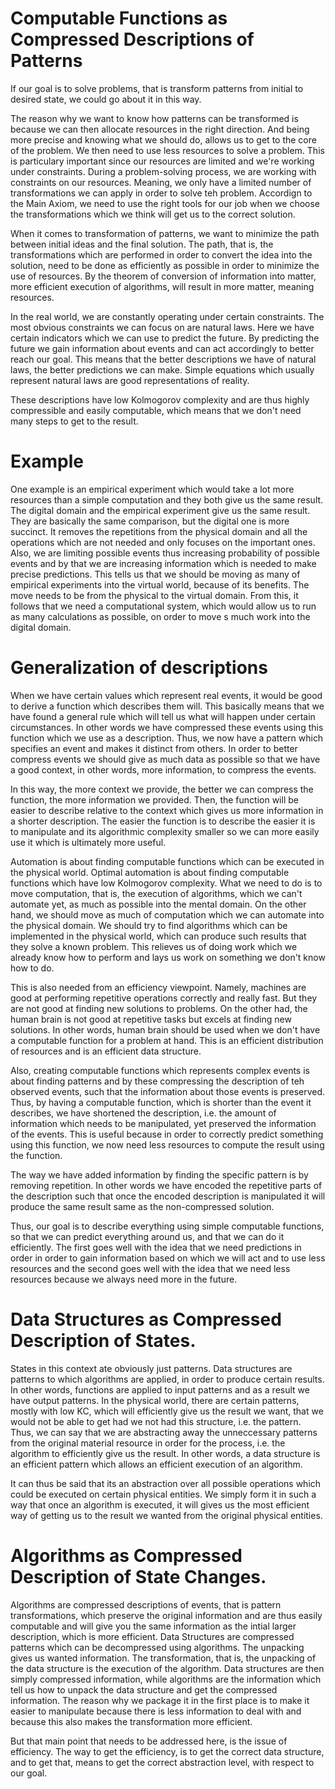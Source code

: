 # Computable Functions as Compressed Descriptions of Patterns

If our goal is to solve problems, that is transform patterns from initial to desired state, we could go about it in this way.

The reason why we want to know how patterns can be transformed is because we can then allocate resources in the right direction. And being more precise and knowing what we should do, allows us to get to the core of the problem. We then need to use less resources to solve a problem. This is particulary important since our resources are limited and we're working under constraints. During a problem-solving process, we are working with constraints on our resources. Meaning, we only have a limited number of transformations we can apply in order to solve teh problem. Accordign to the Main Axiom, we need to use the right tools for our job when we choose the transformations which we think will get us to the correct solution.

When it comes to transformation of patterns, we want to minimize the path between initial ideas and the final solution. The path, that is, the transformations which are performed in order to convert the idea into the solution, need to be done as efficiently as possible in order to minimize the use of resources. By the theorem of conversion of information into matter, more efficient execution of algorithms, will result in more matter, meaning resources.

In the real world, we are constantly operating under certain constraints. The most obvious constraints we can focus on are natural laws. Here we have certain indicators which we can use to predict the future. By predicting the future we gain information about events and can act accordingly to better reach our goal. This means that the better descriptions we have of natural laws, the better predictions we can make. Simple equations which usually represent natural laws are good representations of reality. 

These descriptions have low Kolmogorov complexity and are thus highly compressible and easily computable, which means that we don't need many steps to get to the result. 

# Example

One example is an empirical experiment which would take a lot more resources than a simple computation and they both give us the same result. The digital domain and the empirical experiment give us the same result. They are basically the same comparison, but the digital one is more succinct. It removes the repetitions from the physical domain and all the operations which are not needed and only focuses on the important ones. Also, we are limiting possible events thus increasing probability of possible events and by that we are increasing information which is needed to make precise predictions. This tells us that we should be moving as many of empirical experiments into the virtual world, because of its benefits. The move needs to be from the physical to the virtual domain. From this, it follows that we need a computational system, which would allow us to run as many calculations as possible, on order to move s much work into the digital domain.

# Generalization of descriptions

When we have certain values which represent real events, it would be good to derive a function which describes them will. This basically means that we have found a general rule which will tell us what will happen under certain circumstances. In other words we have compressed these events using this function which we use as a description. Thus, we now have a pattern which specifies an event and makes it distinct from others. In order to better compress events we should give as much data as possible so that we have a good context, in other words, more information, to compress the events.

In this way, the more context we provide, the better we can compress the function, the more information we provided. Then, the function will be easier to describe relative to the context which gives us more information in a shorter description. The easier the function is to describe the easier it is to manipulate and its algorithmic complexity smaller so we can more easily use it which is ultimately more useful.

Automation is about finding computable functions which can be executed in the physical world. Optimal automation is about finding computable functions which have low Kolmogorov complexity. What we need to do is to move computation, that is, the execution of algorithms, which we can't automate yet, as much as possible into the mental domain. On the other hand, we should move as much of computation which we can automate into the physical domain. We should try to find algorithms which can be implemented in the physical world, which can produce such results that they solve a known problem. This relieves us of doing work which we already know how to perform and lays us work on something we don't know how to do.

This is also needed from an efficiency viewpoint. Namely, machines are good at performing repetitive operations correctly and really fast. But they are not good at finding new solutions to problems. On the other had, the human brain is not good at repetitive tasks but excels at finding new solutions. In other words, human brain should be used when we don't have a computable function for a problem at hand. This is an efficient distribution of resources and is an efficient data structure.

Also, creating computable functions which represents complex events is about finding patterns and by these compressing the description of teh observed events, such that the information about those events is preserved. Thus, by having a computable function, which is shorter than the event it describes, we have shortened the description, i.e. the amount of information which needs to be manipulated, yet preserved the information of the events. This is useful because in order to correctly predict something using this function, we now need less resources to compute the result using the function.

The way we have added information by finding the specific pattern is by removing repetition. In other words we have encoded the repetitive parts of the description such that once the encoded description is manipulated it will produce the same result same as the non-compressed solution.

Thus, our goal is to describe everything using simple computable functions, so that we can predict everything around us, and that we can do it efficiently. The first goes well with the idea that we need predictions in order in order to gain information based on which we will act and to use less resources and the second goes well with the idea that we need less resources because we always need more in the future.

# Data Structures as Compressed Description of States. 

States in this context ate obviously just patterns. Data structures are patterns to which algorithms are applied, in order to produce certain results. In other words, functions are applied to input patterns and as a result we have output patterns. In the physical world, there are certain patterns, mostly with low KC, which will efficiently give us the result we want, that we would not be able to get had we not had this structure, i.e. the pattern. Thus, we can say that we are abstracting away the unneccessary patterns from the original material resource in order for the process, i.e. the algorithm to efficiently give us the result. In other words, a data structure is an efficient pattern which allows an efficient execution of an algorithm.

It can thus be said that its an abstraction over all possible operations which could be executed on certain physical entities. We simply form it in such a way that once an algorithm is executed, it will gives us the most efficient way of getting us to the result we wanted from the original physical entities.

# Algorithms as Compressed Description of State Changes. 

Algorithms are compressed descriptions of events, that is pattern transformations, which preserve the original information and are thus easily computable and will give you the same information as the intial larger description, which is more efficient. Data Structures are compressed patterns which can be decompressed using algorithms. The unpacking gives us wanted information. The transformation, that is, the unpacking of the data structure is the execution of the algorithm. Data structures are then simply compressed information, while algorithms are the information which tell us how to unpack the data structure and get the compressed information. The reason why we package it in the first place is to make it easier to manipulate because there is less information to deal with and because this also makes the transformation more efficient.

But that main point that needs to be addressed here, is the issue of efficiency. The way to get the efficiency, is to get the correct data structure, and to get that, means to get the correct abstraction level, with respect to our goal.
